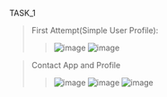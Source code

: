 TASK_1
 >First Attempt(Simple User Profile):
   >>![image](https://user-images.githubusercontent.com/79246912/132160968-045d2bc1-549c-41f5-9db6-856f7110a184.png)
   >>![image](https://user-images.githubusercontent.com/79246912/132161165-47ea885e-a78f-41d2-beec-258c26a7d491.png)

 >Contact App and Profile
   >>![image](https://user-images.githubusercontent.com/79246912/132159202-ad81fbd4-557d-4dce-b371-256634cc1189.png)
   >>![image](https://user-images.githubusercontent.com/79246912/132159245-285fecbc-84ac-48ab-986f-55bbba5963eb.png)
   >>![image](https://user-images.githubusercontent.com/79246912/132161121-a516de01-eca0-4b6e-8749-d50b72105365.png)
